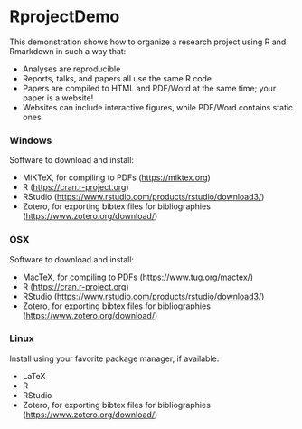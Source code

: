 # RprojectDemo

This demonstration shows how to organize a research project using R and Rmarkdown in such a way that:

* Analyses are reproducible
* Reports, talks, and papers all use the same R code
* Papers are compiled to HTML and PDF/Word at the same time; your paper is a website!
* Websites can include interactive figures, while PDF/Word contains static ones

### Windows

Software to download and install:
* MiKTeX, for compiling to PDFs (https://miktex.org)
* R (https://cran.r-project.org)
* RStudio (https://www.rstudio.com/products/rstudio/download3/)
* Zotero, for exporting bibtex files for bibliographies (https://www.zotero.org/download/)

### OSX

Software to download and install:
* MacTeX, for compiling to PDFs (https://www.tug.org/mactex/)
* R (https://cran.r-project.org)
* RStudio (https://www.rstudio.com/products/rstudio/download3/)
* Zotero, for exporting bibtex files for bibliographies (https://www.zotero.org/download/)

### Linux

Install using your favorite package manager, if available.

* LaTeX
* R 
* RStudio 
* Zotero, for exporting bibtex files for bibliographies (https://www.zotero.org/download/)

